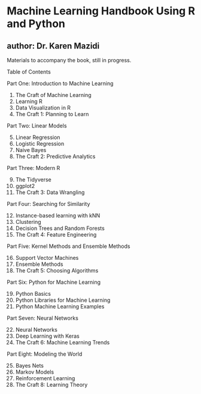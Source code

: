 # Machine Learning Handbook Using R and Python
## author: Dr. Karen Mazidi

Materials to accompany the book, still in progress. 

Table of Contents

Part One: Introduction to Machine Learning

1. The Craft of Machine Learning
2. Learning R
3. Data Visualization in R
4. The Craft 1: Planning to Learn 

Part Two: Linear Models

5. Linear Regression
6. Logistic Regression
7. Naive Bayes
8. The Craft 2: Predictive Analytics

Part Three: Modern R

9. The Tidyverse
10. ggplot2
11. The Craft 3: Data Wrangling

Part Four: Searching for Similarity

12. Instance-based learning with kNN
13. Clustering
14. Decision Trees and Random Forests
15. The Craft 4: Feature Engineering

Part Five: Kernel Methods and Ensemble Methods

16. Support Vector Machines
17. Ensemble Methods
18. The Craft 5: Choosing Algorithms

Part Six: Python for Machine Learning

19. Python Basics
20. Python Libraries for Machine Learning
21. Python Machine Learning Examples

Part Seven: Neural Networks

22. Neural Networks
23. Deep Learning with Keras
22. The Craft 6: Machine Learning Trends

Part Eight: Modeling the World

25. Bayes Nets
26. Markov Models
27. Reinforcement Learning
28. The Craft 8: Learning Theory

